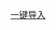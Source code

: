 [一键导入](ssr://MTgzLjIzMi4yMjguNzc6MjQyODk6b3JpZ2luOmNoYWNoYTIwLWlldGY6cGxhaW46WjBWNlkydDYvP29iZnNwYXJhbT0mcHJvdG9wYXJhbT0mcmVtYXJrcz04Si1IclBDZmg2Y2c1Ym1fNUxpYzU2ZTc1WXFvTGVTOHB1YVZwa0ZYVS1tYXAtbUJrdyZncm91cD1RMjl5WkVOc2IzVms,ssr://MTgzLjIzMi4yMjguNTY6MjQyODk6b3JpZ2luOmNoYWNoYTIwLWlldGY6cGxhaW46WjBWNlkydDYvP29iZnNwYXJhbT0mcHJvdG9wYXJhbT0mcmVtYXJrcz04Si1IcVBDZmg3TWc1Ym1fNUxpYzU2ZTc1WXFvTGVXUHNPYTV2a2hwVG1WME4tbWFwLW1Ca3cmZ3JvdXA9UTI5eVpFTnNiM1Zr,ssr://MTgzLjIzMi4yMjguNTc6NDkyOTA6b3JpZ2luOmNoYWNoYTIwLWlldGY6cGxhaW46WjBWNlkydDYvP29iZnNwYXJhbT0mcHJvdG9wYXJhbT0mcmVtYXJrcz04Si1IcVBDZmg3TWc1Ym1fNUxpYzU2ZTc1WXFvTGVXUHNPYTV2a2hwVG1WMDVaV0c1YTY5NlpxbjZZR1RXLVdBamVlT2h6b3hYUSZncm91cD1RMjl5WkVOc2IzVms,ssr://MTgzLjIzMi4yMjguNTk6NDkyOTA6b3JpZ2luOmNoYWNoYTIwLWlldGY6cGxhaW46WjBWNlkydDYvP29iZnNwYXJhbT0mcHJvdG9wYXJhbT0mcmVtYXJrcz04Si1IdVBDZmg2d2c1Ym1fNUxpYzU2ZTc1WXFvTGVhV3NPV0tvT1dkb1VGNmRYSmw2WnFuNllHVCZncm91cD1RMjl5WkVOc2IzVms,ssr://MTgzLjIzMi4yMjguNTU6NDkyOTA6b3JpZ2luOmNoYWNoYTIwLWlldGY6cGxhaW46WjBWNlkydDYvP29iZnNwYXJhbT0mcHJvdG9wYXJhbT0mcmVtYXJrcz04Si1IdVBDZmg2d2c1Ym1fNUxpYzU2ZTc1WXFvTGVhV3NPV0tvT1dkb1VSUDZacW42WUdUJmdyb3VwPVEyOXlaRU5zYjNWaw,ssr://MTgzLjIzMi4yMjguNTU6MjQyODk6b3JpZ2luOmNoYWNoYTIwLWlldGY6cGxhaW46WjBWNlkydDYvP29iZnNwYXJhbT0mcHJvdG9wYXJhbT0mcmVtYXJrcz04Si1IdVBDZmg2d2c1Ym1fNUxpYzU2ZTc1WXFvTGVhV3NPV0tvT1dkb1U1VVZPbWFwLW1Ca3cmZ3JvdXA9UTI5eVpFTnNiM1Zr,ssr://MTgzLjIzMi4yMjguNjI6MjQyODk6b3JpZ2luOmNoYWNoYTIwLWlldGY6cGxhaW46WjBWNlkydDYvP29iZnNwYXJhbT0mcHJvdG9wYXJhbT0mcmVtYXJrcz04Si1Icl9DZmg3VWc1Ym1fNUxpYzU2ZTc1WXFvTGVhWHBlYWNyRUZYVS1tYXAtbUJrdyZncm91cD1RMjl5WkVOc2IzVms,ssr://MTgzLjIzMi4yMjguNTc6MjQyODk6b3JpZ2luOmNoYWNoYTIwLWlldGY6cGxhaW46WjBWNlkydDYvP29iZnNwYXJhbT0mcHJvdG9wYXJhbT0mcmVtYXJrcz04Si1Icl9DZmg3VWc1Ym1fNUxpYzU2ZTc1WXFvTGVhWHBlYWNyRmRsWW1GeVpXNWg2WnFuNllHVCZncm91cD1RMjl5WkVOc2IzVms,ssr://MTgzLjIzMi4yMjguNjI6NDkyOTA6b3JpZ2luOmNoYWNoYTIwLWlldGY6cGxhaW46WjBWNlkydDYvP29iZnNwYXJhbT0mcHJvdG9wYXJhbT0mcmVtYXJrcz04Si1IdXZDZmg3SWc1Ym1fNUxpYzU2ZTc1WXFvTGVlLWp1V2J2VUZYVS1tYXAtbUJrdyZncm91cD1RMjl5WkVOc2IzVms,ssr://MTgzLjIzMi4yMjguNjE6NDkyOTA6b3JpZ2luOmNoYWNoYTIwLWlldGY6cGxhaW46WjBWNlkydDYvP29iZnNwYXJhbT0mcHJvdG9wYXJhbT0mcmVtYXJrcz04Si1IdXZDZmg3SWc1Ym1fNUxpYzU2ZTc1WXFvTGVlLWp1V2J2VU5VNlpxbjZZR1QmZ3JvdXA9UTI5eVpFTnNiM1Zr,ssr://MTgzLjIzMi4yMjguNTY6NDkyOTA6b3JpZ2luOmNoYWNoYTIwLWlldGY6cGxhaW46WjBWNlkydDYvP29iZnNwYXJhbT0mcHJvdG9wYXJhbT0mcmVtYXJrcz04Si1IdXZDZmg3SWc1Ym1fNUxpYzU2ZTc1WXFvTGVlLWp1V2J2VVJQNlpxbjZZR1QmZ3JvdXA9UTI5eVpFTnNiM1Zr,ssr://MTgzLjIzMi4yMjguNTg6MjQyODk6b3JpZ2luOmNoYWNoYTIwLWlldGY6cGxhaW46WjBWNlkydDYvP29iZnNwYXJhbT0mcHJvdG9wYXJhbT0mcmVtYXJrcz04Si1IdXZDZmg3SWc1Ym1fNUxpYzU2ZTc1WXFvTGVlLWp1V2J2VXBUNlpxbjZZR1QmZ3JvdXA9UTI5eVpFTnNiM1Zr,ssr://MTgzLjIzMi4yMjguNTg6NDkyOTA6b3JpZ2luOmNoYWNoYTIwLWlldGY6cGxhaW46WjBWNlkydDYvP29iZnNwYXJhbT0mcHJvdG9wYXJhbT0mcmVtYXJrcz04Si1IcmZDZmg3QWc1Ym1fNUxpYzU2ZTc1WXFvTGVtbW1lYTRyMEZYVS1tYXAtbUJrdyZncm91cD1RMjl5WkVOc2IzVms,ssr://MTgzLjIzMi4yMjguNjA6NDkyOTA6b3JpZ2luOmNoYWNoYTIwLWlldGY6cGxhaW46WjBWNlkydDYvP29iZnNwYXJhbT0mcHJvdG9wYXJhbT0mcmVtYXJrcz04Si1IcmZDZmg3QWc1Ym1fNUxpYzU2ZTc1WXFvTGVtbW1lYTRyMEY2ZFhKbDZacW42WUdUJmdyb3VwPVEyOXlaRU5zYjNWaw,ssr://MTgzLjIzMi4yMjguNzc6NDkyOTA6b3JpZ2luOmNoYWNoYTIwLWlldGY6cGxhaW46WjBWNlkydDYvP29iZnNwYXJhbT0mcHJvdG9wYXJhbT0mcmVtYXJrcz04Si1IcmZDZmg3QWc1Ym1fNUxpYzU2ZTc1WXFvTGVtbW1lYTRyMGhIUS1tYXAtbUJrdyZncm91cD1RMjl5WkVOc2IzVms,ssr://MTgzLjIzMi4yMjguNTk6MjQyODk6b3JpZ2luOmNoYWNoYTIwLWlldGY6cGxhaW46WjBWNlkydDYvP29iZnNwYXJhbT0mcHJvdG9wYXJhbT0mcmVtYXJrcz04Si1IcmZDZmg3QWc1Ym1fNUxpYzU2ZTc1WXFvTGVtbW1lYTRyMGhMUWs3cG1xZnBnWk0mZ3JvdXA9UTI5eVpFTnNiM1Zr,ssr://MTgzLjIzMi4yMjguNjA6MjQyODk6b3JpZ2luOmNoYWNoYTIwLWlldGY6cGxhaW46WjBWNlkydDYvP29iZnNwYXJhbT0mcHJvdG9wYXJhbT0mcmVtYXJrcz04Si1IcmZDZmg3QWc1Ym1fNUxpYzU2ZTc1WXFvTGVtbW1lYTRyMGhMVkRFNTZacW42WUdUJmdyb3VwPVEyOXlaRU5zYjNWaw,ssr://MTgzLjIzMi4yMjguNjE6MjQyODk6b3JpZ2luOmNoYWNoYTIwLWlldGY6cGxhaW46WjBWNlkydDYvP29iZnNwYXJhbT0mcHJvdG9wYXJhbT0mcmVtYXJrcz04Si1IcmZDZmg3QWc1Ym1fNUxpYzU2ZTc1WXFvTGVtbW1lYTRyMGhMVkVMcG1xZnBnWk0mZ3JvdXA9UTI5eVpFTnNiM1Zr,ssr://MTUzLjM2LjExMC45MToyNDI4OTpvcmlnaW46Y2hhY2hhMjAtaWV0ZjpwbGFpbjpaMFY2WTJ0Ni8_b2Jmc3BhcmFtPSZwcm90b3BhcmFtPSZyZW1hcmtzPThKLUhyX0NmaDdVZzViNlE1YmVlNklHVTZZQ2FMZWFYcGVhY3JFRlhVLW1hcC1tQmt3Jmdyb3VwPVEyOXlaRU5zYjNWaw,ssr://MTUzLjM2LjExMC45MDo0OTI5MDpvcmlnaW46Y2hhY2hhMjAtaWV0ZjpwbGFpbjpaMFY2WTJ0Ni8_b2Jmc3BhcmFtPSZwcm90b3BhcmFtPSZyZW1hcmtzPThKLUhyX0NmaDdVZzViNlE1YmVlNklHVTZZQ2FMZWFYcGVhY3JFRjZkWEpsNlpxbjZZR1QmZ3JvdXA9UTI5eVpFTnNiM1Zr,ssr://MTUzLjM2LjExMC45MTo0OTI5MDpvcmlnaW46Y2hhY2hhMjAtaWV0ZjpwbGFpbjpaMFY2WTJ0Ni8_b2Jmc3BhcmFtPSZwcm90b3BhcmFtPSZyZW1hcmtzPThKLUhyX0NmaDdVZzViNlE1YmVlNklHVTZZQ2FMZWFYcGVhY3JFRjZkWEpsNlpxbjZZR1RNZyZncm91cD1RMjl5WkVOc2IzVms,ssr://MTUzLjM2LjExMC45Mjo0OTI5MDpvcmlnaW46Y2hhY2hhMjAtaWV0ZjpwbGFpbjpaMFY2WTJ0Ni8_b2Jmc3BhcmFtPSZwcm90b3BhcmFtPSZyZW1hcmtzPThKLUhyX0NmaDdVZzViNlE1YmVlNklHVTZZQ2FMZWFYcGVhY3JFTnNiM1ZrVHVtYXAtbUJrdyZncm91cD1RMjl5WkVOc2IzVms,ssr://MTUzLjM2LjExMC4xMDI6NDkyOTA6b3JpZ2luOmNoYWNoYTIwLWlldGY6cGxhaW46WjBWNlkydDYvP29iZnNwYXJhbT0mcHJvdG9wYXJhbT0mcmVtYXJrcz04Si1Icl9DZmg3VWc1YjZRNWJlZTZJR1U2WUNhTGVhWHBlYWNyRmRsWW1GeVpXNWg2WnFuNllHVCZncm91cD1RMjl5WkVOc2IzVms,ssr://NDIuMTU3LjE5Ni4xOTM6MjQyODk6b3JpZ2luOmNoYWNoYTIwLWlldGY6cGxhaW46WjBWNlkydDYvP29iZnNwYXJhbT0mcHJvdG9wYXJhbT0mcmVtYXJrcz04Si1IcmZDZmg3QWc1cmV4NXJpdkxlYVhwZWFjckVOc2IzVmtUZyZncm91cD1RMjl5WkVOc2IzVms,ssr://NDIuMTU3LjE5Ni4xOTQ6MjQyODk6b3JpZ2luOmNoYWNoYTIwLWlldGY6cGxhaW46WjBWNlkydDYvP29iZnNwYXJhbT0mcHJvdG9wYXJhbT0mcmVtYXJrcz04Si1IcmZDZmg3QWc1cmV4NXJpdkxlYVhwZWFjckZkbFltRnlaVzVoJmdyb3VwPVEyOXlaRU5zYjNWaw,ssr://MTE5LjM5LjI4LjM6NDkyOTA6b3JpZ2luOmNoYWNoYTIwLWlldGY6cGxhaW46WjBWNlkydDYvP29iZnNwYXJhbT0mcHJvdG9wYXJhbT0mcmVtYXJrcz04Si1Icl9DZmg3VWc1cm1XNVkyWDZJR1U2WUNhTGVhWHBlYWNyRUZYVS1tYXAtbUJrdyZncm91cD1RMjl5WkVOc2IzVms,ssr://MTE5LjM5LjI4LjM1OjQ5MjkwOm9yaWdpbjpjaGFjaGEyMC1pZXRmOnBsYWluOlowVjZZMnQ2Lz9vYmZzcGFyYW09JnByb3RvcGFyYW09JnJlbWFya3M9OEotSHJfQ2ZoN1VnNXJtVzVZMlg2SUdVNllDYUxlYVhwZWFjckVGNmRYSmw2WnFuNllHVCZncm91cD1RMjl5WkVOc2IzVms,ssr://MTE5LjM5LjI4LjQ6MjQyODk6b3JpZ2luOmNoYWNoYTIwLWlldGY6cGxhaW46WjBWNlkydDYvP29iZnNwYXJhbT0mcHJvdG9wYXJhbT0mcmVtYXJrcz04Si1Icl9DZmg3VWc1cm1XNVkyWDZJR1U2WUNhTGVhWHBlYWNyRU5zYjNWa1R1bWFwLW1Ca3cmZ3JvdXA9UTI5eVpFTnNiM1Zr,ssr://MTE5LjM5LjI4Ljc6MjQyODk6b3JpZ2luOmNoYWNoYTIwLWlldGY6cGxhaW46WjBWNlkydDYvP29iZnNwYXJhbT0mcHJvdG9wYXJhbT0mcmVtYXJrcz04Si1Icl9DZmg3VWc1cm1XNVkyWDZJR1U2WUNhTGVhWHBlYWNyRTB5TkRmcG1xZnBnWk0mZ3JvdXA9UTI5eVpFTnNiM1Zr,ssr://MTE5LjM5LjI4LjYzOjQ5MjkwOm9yaWdpbjpjaGFjaGEyMC1pZXRmOnBsYWluOlowVjZZMnQ2Lz9vYmZzcGFyYW09JnByb3RvcGFyYW09JnJlbWFya3M9OEotSHJfQ2ZoN1VnNXJtVzVZMlg2SUdVNllDYUxlYVhwZWFjckU1VVZPbWFwLW1Ca3cmZ3JvdXA9UTI5eVpFTnNiM1Zr,ssr://MTIwLjE5Ni4yMTguNTY6MjQyODk6b3JpZ2luOmNoYWNoYTIwLWlldGY6cGxhaW46WjBWNlkydDYvP29iZnNwYXJhbT0mcHJvdG9wYXJhbT0mcmVtYXJrcz04Si1IcVBDZmg3TWc1NC1nNXJXMzU2ZTc1WXFvTGVXUHNPYTV2a2hwVG1WME1UUHBtcWZwZ1pNJmdyb3VwPVEyOXlaRU5zYjNWaw,ssr://MTIwLjE5Ni4yMTguNTg6NDkyOTA6b3JpZ2luOmNoYWNoYTIwLWlldGY6cGxhaW46WjBWNlkydDYvP29iZnNwYXJhbT0mcHJvdG9wYXJhbT0mcmVtYXJrcz04Si1IcVBDZmg3TWc1NC1nNXJXMzU2ZTc1WXFvTGVXUHNPYTV2a2hwVG1WMDVaV0c1YTY5NlpxbjZZR1QmZ3JvdXA9UTI5eVpFTnNiM1Zr,ssr://MTIwLjE5Ni4yMTguNTY6NDkyOTA6b3JpZ2luOmNoYWNoYTIwLWlldGY6cGxhaW46WjBWNlkydDYvP29iZnNwYXJhbT0mcHJvdG9wYXJhbT0mcmVtYXJrcz04Si1IdVBDZmg2d2c1NC1nNXJXMzU2ZTc1WXFvTGVhV3NPV0tvT1dkb1VGWFUtbWFwLW1Ca3cmZ3JvdXA9UTI5eVpFTnNiM1Zr,ssr://MTIwLjE5Ni4yMTguNTU6MjQyODk6b3JpZ2luOmNoYWNoYTIwLWlldGY6cGxhaW46WjBWNlkydDYvP29iZnNwYXJhbT0mcHJvdG9wYXJhbT0mcmVtYXJrcz04Si1IdVBDZmg2d2c1NC1nNXJXMzU2ZTc1WXFvTGVhV3NPV0tvT1dkb1VSUCZncm91cD1RMjl5WkVOc2IzVms,ssr://MTIwLjE5Ni4yMTguNTc6MjQyODk6b3JpZ2luOmNoYWNoYTIwLWlldGY6cGxhaW46WjBWNlkydDYvP29iZnNwYXJhbT0mcHJvdG9wYXJhbT0mcmVtYXJrcz04Si1IdVBDZmg2d2c1NC1nNXJXMzU2ZTc1WXFvTGVhV3NPV0tvT1dkb1U1VVZPbWFwLW1Ca3cmZ3JvdXA9UTI5eVpFTnNiM1Zr,ssr://MTIwLjE5Ni4yMTguNjE6MjQyODk6b3JpZ2luOmNoYWNoYTIwLWlldGY6cGxhaW46WjBWNlkydDYvP29iZnNwYXJhbT0mcHJvdG9wYXJhbT0mcmVtYXJrcz04Si1Icl9DZmg3VWc1NC1nNXJXMzU2ZTc1WXFvTGVhWHBlYWNyRUZYVS1tYXAtbUJrdyZncm91cD1RMjl5WkVOc2IzVms,ssr://MTIwLjE5Ni4yMTguNjE6NDkyOTA6b3JpZ2luOmNoYWNoYTIwLWlldGY6cGxhaW46WjBWNlkydDYvP29iZnNwYXJhbT0mcHJvdG9wYXJhbT0mcmVtYXJrcz04Si1Icl9DZmg3VWc1NC1nNXJXMzU2ZTc1WXFvTGVhWHBlYWNyRUY2ZFhKbDZacW42WUdUJmdyb3VwPVEyOXlaRU5zYjNWaw,ssr://MTIwLjE5Ni4yMTguNjM6MjQyODk6b3JpZ2luOmNoYWNoYTIwLWlldGY6cGxhaW46WjBWNlkydDYvP29iZnNwYXJhbT0mcHJvdG9wYXJhbT0mcmVtYXJrcz04Si1Icl9DZmg3VWc1NC1nNXJXMzU2ZTc1WXFvTGVhWHBlYWNyRTVVVk9tYXAtbUJrdyZncm91cD1RMjl5WkVOc2IzVms,ssr://MTIwLjE5Ni4yMTguNjI6MjQyODk6b3JpZ2luOmNoYWNoYTIwLWlldGY6cGxhaW46WjBWNlkydDYvP29iZnNwYXJhbT0mcHJvdG9wYXJhbT0mcmVtYXJrcz04Si1IdXZDZmg3SWc1NC1nNXJXMzU2ZTc1WXFvTGVlLWp1V2J2VUY2ZFhKbDZacW42WUdUJmdyb3VwPVEyOXlaRU5zYjNWaw,ssr://MTIwLjE5Ni4yMTguNjM6NDkyOTA6b3JpZ2luOmNoYWNoYTIwLWlldGY6cGxhaW46WjBWNlkydDYvP29iZnNwYXJhbT0mcHJvdG9wYXJhbT0mcmVtYXJrcz04Si1IdXZDZmg3SWc1NC1nNXJXMzU2ZTc1WXFvTGVlLWp1V2J2VU5VNlpxbjZZR1QmZ3JvdXA9UTI5eVpFTnNiM1Zr,ssr://MTIwLjE5Ni4yMTguNjA6MjQyODk6b3JpZ2luOmNoYWNoYTIwLWlldGY6cGxhaW46WjBWNlkydDYvP29iZnNwYXJhbT0mcHJvdG9wYXJhbT0mcmVtYXJrcz04Si1IdXZDZmg3SWc1NC1nNXJXMzU2ZTc1WXFvTGVlLWp1V2J2VWhGNlpxbjZZR1QmZ3JvdXA9UTI5eVpFTnNiM1Zr,ssr://MTIwLjE5Ni4yMTguNjI6NDkyOTA6b3JpZ2luOmNoYWNoYTIwLWlldGY6cGxhaW46WjBWNlkydDYvP29iZnNwYXJhbT0mcHJvdG9wYXJhbT0mcmVtYXJrcz04Si1IdXZDZmg3SWc1NC1nNXJXMzU2ZTc1WXFvTGVlLWp1V2J2VXBUNlpxbjZZR1QmZ3JvdXA9UTI5eVpFTnNiM1Zr,ssr://MTIwLjE5Ni4yMTguNjA6NDkyOTA6b3JpZ2luOmNoYWNoYTIwLWlldGY6cGxhaW46WjBWNlkydDYvP29iZnNwYXJhbT0mcHJvdG9wYXJhbT0mcmVtYXJrcz04Si1Ic1BDZmg3Y2c1NC1nNXJXMzU2ZTc1WXFvTGVtZnFlV2J2VUY2ZFhKbDZacW42WUdUJmdyb3VwPVEyOXlaRU5zYjNWaw,ssr://MTIwLjE5Ni4yMTguNTk6NDkyOTA6b3JpZ2luOmNoYWNoYTIwLWlldGY6cGxhaW46WjBWNlkydDYvP29iZnNwYXJhbT0mcHJvdG9wYXJhbT0mcmVtYXJrcz04Si1IcmZDZmg3QWc1NC1nNXJXMzU2ZTc1WXFvTGVtbW1lYTRyMEZYVS1tYXAtbUJrdyZncm91cD1RMjl5WkVOc2IzVms,ssr://MTIwLjE5Ni4yMTguNTk6MjQyODk6b3JpZ2luOmNoYWNoYTIwLWlldGY6cGxhaW46WjBWNlkydDYvP29iZnNwYXJhbT0mcHJvdG9wYXJhbT0mcmVtYXJrcz04Si1IcmZDZmg3QWc1NC1nNXJXMzU2ZTc1WXFvTGVtbW1lYTRyMEY2ZFhKbDZacW42WUdUJmdyb3VwPVEyOXlaRU5zYjNWaw,ssr://MTIwLjE5Ni4yMTguNTU6NDkyOTA6b3JpZ2luOmNoYWNoYTIwLWlldGY6cGxhaW46WjBWNlkydDYvP29iZnNwYXJhbT0mcHJvdG9wYXJhbT0mcmVtYXJrcz04Si1IcmZDZmg3QWc1NC1nNXJXMzU2ZTc1WXFvTGVtbW1lYTRyMGhMUWs3cG1xZnBnWk0mZ3JvdXA9UTI5eVpFTnNiM1Zr,ssr://MTIwLjE5Ni4yMTguNTg6MjQyODk6b3JpZ2luOmNoYWNoYTIwLWlldGY6cGxhaW46WjBWNlkydDYvP29iZnNwYXJhbT0mcHJvdG9wYXJhbT0mcmVtYXJrcz04Si1IcmZDZmg3QWc1NC1nNXJXMzU2ZTc1WXFvTGVtbW1lYTRyMGhMVkRFMTZacW42WUdUJmdyb3VwPVEyOXlaRU5zYjNWaw,ssr://MTIwLjE5Ni4yMTguNTc6NDkyOTA6b3JpZ2luOmNoYWNoYTIwLWlldGY6cGxhaW46WjBWNlkydDYvP29iZnNwYXJhbT0mcHJvdG9wYXJhbT0mcmVtYXJrcz04Si1IcmZDZmg3QWc1NC1nNXJXMzU2ZTc1WXFvTGVtbW1lYTRyMDVVVk9tYXAtbUJrdyZncm91cD1RMjl5WkVOc2IzVms,ssr://MTAzLjU2LjYyLjM5OjI0Mjg5Om9yaWdpbjpjaGFjaGEyMC1pZXRmOnBsYWluOlowVjZZMnQ2Lz9vYmZzcGFyYW09JnByb3RvcGFyYW09JnJlbWFya3M9OEotSHJfQ2ZoN1VnNlpXSDVyR2Y2SUdVNllDYUxlYVhwZWFjckVGWFUtbWFwLW1Ca3cmZ3JvdXA9UTI5eVpFTnNiM1Zr,ssr://MTAzLjU2LjYwLjY2OjI0Mjg5Om9yaWdpbjpjaGFjaGEyMC1pZXRmOnBsYWluOlowVjZZMnQ2Lz9vYmZzcGFyYW09JnByb3RvcGFyYW09JnJlbWFya3M9OEotSHJfQ2ZoN1VnNlpXSDVyR2Y2SUdVNllDYUxlYVhwZWFjckVGWFUtbWFwLW1Ca3pJJmdyb3VwPVEyOXlaRU5zYjNWaw,ssr://MTAzLjU2LjYyLjM2OjI0Mjg5Om9yaWdpbjpjaGFjaGEyMC1pZXRmOnBsYWluOlowVjZZMnQ2Lz9vYmZzcGFyYW09JnByb3RvcGFyYW09JnJlbWFya3M9OEotSHJfQ2ZoN1VnNlpXSDVyR2Y2SUdVNllDYUxlYVhwZWFjckU1VVZPbWFwLW1Ca3cmZ3JvdXA9UTI5eVpFTnNiM1Zr)
